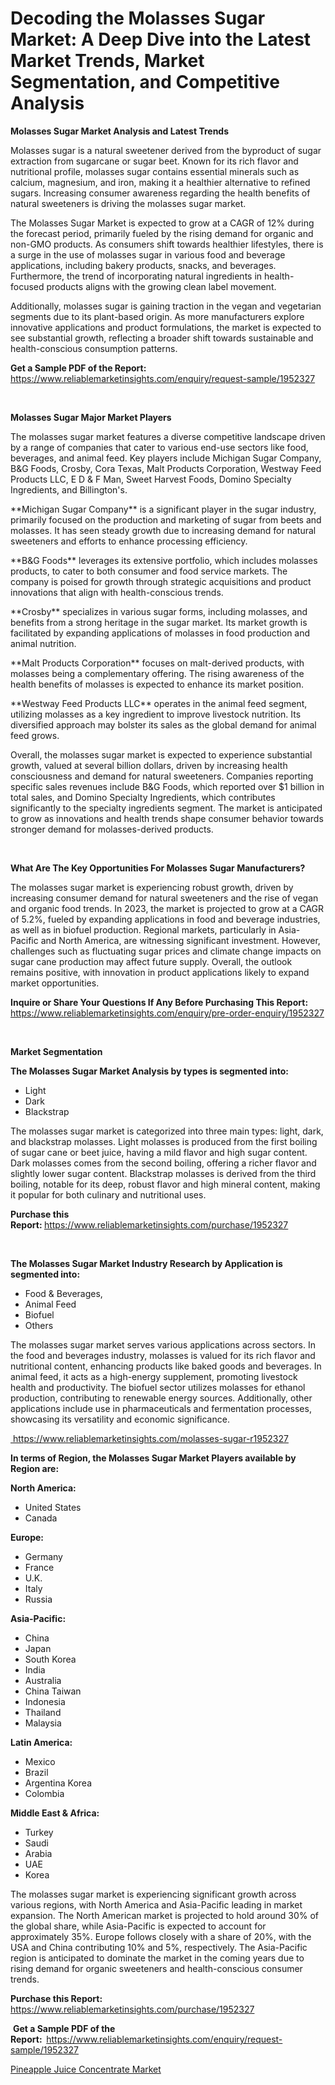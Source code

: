<p><h1>Decoding the Molasses Sugar Market: A Deep Dive into the Latest Market Trends, Market Segmentation, and Competitive Analysis</h1></p><p><strong>Molasses Sugar Market Analysis and Latest Trends</strong></p>
<p><p>Molasses sugar is a natural sweetener derived from the byproduct of sugar extraction from sugarcane or sugar beet. Known for its rich flavor and nutritional profile, molasses sugar contains essential minerals such as calcium, magnesium, and iron, making it a healthier alternative to refined sugars. Increasing consumer awareness regarding the health benefits of natural sweeteners is driving the molasses sugar market.</p><p>The Molasses Sugar Market is expected to grow at a CAGR of 12% during the forecast period, primarily fueled by the rising demand for organic and non-GMO products. As consumers shift towards healthier lifestyles, there is a surge in the use of molasses sugar in various food and beverage applications, including bakery products, snacks, and beverages. Furthermore, the trend of incorporating natural ingredients in health-focused products aligns with the growing clean label movement.</p><p>Additionally, molasses sugar is gaining traction in the vegan and vegetarian segments due to its plant-based origin. As more manufacturers explore innovative applications and product formulations, the market is expected to see substantial growth, reflecting a broader shift towards sustainable and health-conscious consumption patterns.</p></p>
<p><strong>Get a Sample PDF of the Report:&nbsp;</strong> <a href="https://www.reliablemarketinsights.com/enquiry/request-sample/1952327?utm_campaign=2564&utm_medium=2&utm_source=Github&utm_content=ia&utm_term=07042025&utm_id=molasses-sugar">https://www.reliablemarketinsights.com/enquiry/request-sample/1952327</a></p>
<p>&nbsp;</p>
<p><strong>Molasses Sugar Major Market Players</strong></p>
<p><p>The molasses sugar market features a diverse competitive landscape driven by a range of companies that cater to various end-use sectors like food, beverages, and animal feed. Key players include Michigan Sugar Company, B&G Foods, Crosby, Cora Texas, Malt Products Corporation, Westway Feed Products LLC, E D & F Man, Sweet Harvest Foods, Domino Specialty Ingredients, and Billington's.</p><p>**Michigan Sugar Company** is a significant player in the sugar industry, primarily focused on the production and marketing of sugar from beets and molasses. It has seen steady growth due to increasing demand for natural sweeteners and efforts to enhance processing efficiency.</p><p>**B&G Foods** leverages its extensive portfolio, which includes molasses products, to cater to both consumer and food service markets. The company is poised for growth through strategic acquisitions and product innovations that align with health-conscious trends.</p><p>**Crosby** specializes in various sugar forms, including molasses, and benefits from a strong heritage in the sugar market. Its market growth is facilitated by expanding applications of molasses in food production and animal nutrition.</p><p>**Malt Products Corporation** focuses on malt-derived products, with molasses being a complementary offering. The rising awareness of the health benefits of molasses is expected to enhance its market position.</p><p>**Westway Feed Products LLC** operates in the animal feed segment, utilizing molasses as a key ingredient to improve livestock nutrition. Its diversified approach may bolster its sales as the global demand for animal feed grows.</p><p>Overall, the molasses sugar market is expected to experience substantial growth, valued at several billion dollars, driven by increasing health consciousness and demand for natural sweeteners. Companies reporting specific sales revenues include B&G Foods, which reported over $1 billion in total sales, and Domino Specialty Ingredients, which contributes significantly to the specialty ingredients segment. The market is anticipated to grow as innovations and health trends shape consumer behavior towards stronger demand for molasses-derived products.</p></p>
<p>&nbsp;</p>
<p><strong>What Are The Key Opportunities For Molasses Sugar Manufacturers?</strong></p>
<p><p>The molasses sugar market is experiencing robust growth, driven by increasing consumer demand for natural sweeteners and the rise of vegan and organic food trends. In 2023, the market is projected to grow at a CAGR of 5.2%, fueled by expanding applications in food and beverage industries, as well as in biofuel production. Regional markets, particularly in Asia-Pacific and North America, are witnessing significant investment. However, challenges such as fluctuating sugar prices and climate change impacts on sugar cane production may affect future supply. Overall, the outlook remains positive, with innovation in product applications likely to expand market opportunities.</p></p>
<p><strong>Inquire or Share Your Questions If Any Before Purchasing This Report:</strong> <a href="https://www.reliablemarketinsights.com/enquiry/pre-order-enquiry/1952327?utm_campaign=2564&utm_medium=2&utm_source=Github&utm_content=ia&utm_term=07042025&utm_id=molasses-sugar">https://www.reliablemarketinsights.com/enquiry/pre-order-enquiry/1952327</a></p>
<p>&nbsp;</p>
<p><strong>Market Segmentation</strong></p>
<p><strong>The Molasses Sugar Market Analysis by types is segmented into:</strong></p>
<p><ul><li>Light</li><li>Dark</li><li>Blackstrap</li></ul></p>
<p><p>The molasses sugar market is categorized into three main types: light, dark, and blackstrap molasses. Light molasses is produced from the first boiling of sugar cane or beet juice, having a mild flavor and high sugar content. Dark molasses comes from the second boiling, offering a richer flavor and slightly lower sugar content. Blackstrap molasses is derived from the third boiling, notable for its deep, robust flavor and high mineral content, making it popular for both culinary and nutritional uses.</p></p>
<p><strong>Purchase this Report:&nbsp;</strong><a href="https://www.reliablemarketinsights.com/purchase/1952327?utm_campaign=2564&utm_medium=2&utm_source=Github&utm_content=ia&utm_term=07042025&utm_id=molasses-sugar">https://www.reliablemarketinsights.com/purchase/1952327</a></p>
<p>&nbsp;</p>
<p><strong>The Molasses Sugar Market Industry Research by Application is segmented into:</strong></p>
<p><ul><li>Food & Beverages,</li><li>Animal Feed</li><li>Biofuel</li><li>Others</li></ul></p>
<p><p>The molasses sugar market serves various applications across sectors. In the food and beverages industry, molasses is valued for its rich flavor and nutritional content, enhancing products like baked goods and beverages. In animal feed, it acts as a high-energy supplement, promoting livestock health and productivity. The biofuel sector utilizes molasses for ethanol production, contributing to renewable energy sources. Additionally, other applications include use in pharmaceuticals and fermentation processes, showcasing its versatility and economic significance.</p></p>
<p><a href="https://www.reliablemarketinsights.com/molasses-sugar-r1952327?utm_campaign=2564&utm_medium=2&utm_source=Github&utm_content=ia&utm_term=07042025&utm_id=molasses-sugar">&nbsp;https://www.reliablemarketinsights.com/molasses-sugar-r1952327</a></p>
<p><strong>In terms of Region, the Molasses Sugar Market Players available by Region are:</strong></p>
<p>
    <p> <strong> North America: </strong>
        <ul>
            <li>United States</li>
            <li>Canada</li>
        </ul>
        </p> 
    <p> <strong> Europe: </strong>
        <ul>
            <li>Germany</li>
            <li>France</li>
            <li>U.K.</li>
            <li>Italy</li>
            <li>Russia</li>
        </ul>
        </p> 
    <p> <strong> Asia-Pacific: </strong>
        <ul>
            <li>China</li>
            <li>Japan</li>
            <li>South Korea</li>
            <li>India</li>
            <li>Australia</li>
            <li>China Taiwan</li>
            <li>Indonesia</li>
            <li>Thailand</li>
            <li>Malaysia</li>
        </ul>
        </p> 
    <p> <strong> Latin America: </strong>
        <ul>
            <li>Mexico</li>
            <li>Brazil</li>
            <li>Argentina Korea</li>
            <li>Colombia</li>
        </ul>
        </p> 
    <p> <strong> Middle East & Africa: </strong>
        <ul>
            <li>Turkey</li>
            <li>Saudi</li>
            <li>Arabia</li>
            <li>UAE</li>
            <li>Korea</li>
        </ul>
    </p>
    </p>
<p><p>The molasses sugar market is experiencing significant growth across various regions, with North America and Asia-Pacific leading in market expansion. The North American market is projected to hold around 30% of the global share, while Asia-Pacific is expected to account for approximately 35%. Europe follows closely with a share of 20%, with the USA and China contributing 10% and 5%, respectively. The Asia-Pacific region is anticipated to dominate the market in the coming years due to rising demand for organic sweeteners and health-conscious consumer trends.</p></p>
<p><strong>Purchase this Report: </strong><a href="https://www.reliablemarketinsights.com/purchase/1952327?utm_campaign=2564&utm_medium=2&utm_source=Github&utm_content=ia&utm_term=07042025&utm_id=molasses-sugar">https://www.reliablemarketinsights.com/purchase/1952327</a></p>
<p>&nbsp;<strong>Get a Sample PDF of the Report:&nbsp;&nbsp;</strong><a href="https://www.reliablemarketinsights.com/enquiry/request-sample/1952327?utm_campaign=2564&utm_medium=2&utm_source=Github&utm_content=ia&utm_term=07042025&utm_id=molasses-sugar">https://www.reliablemarketinsights.com/enquiry/request-sample/1952327</a></p>
<p><strong></strong></p>
<p><p><a href="https://github.com/krinerstormy331/Market-Research-Report-List-1/blob/main/pineapple-juice-concentrate-market.md?utm_campaign=2564&utm_medium=2&utm_source=Github&utm_content=ia&utm_term=07042025&utm_id=molasses-sugar">Pineapple Juice Concentrate Market</a></p></p>